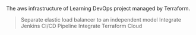 The aws infrastructure of Learning DevOps project managed by Terraform.
> Separate elastic load balancer to an independent model
> Integrate Jenkins CI/CD Pipeline
> Integrate Terraform Cloud
